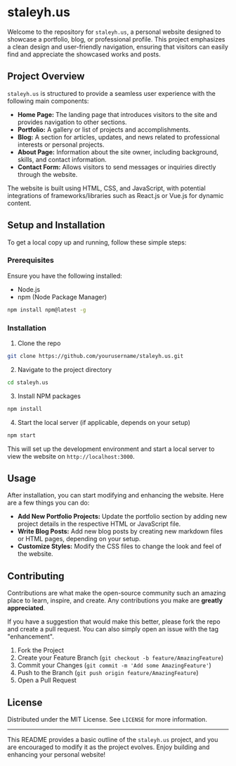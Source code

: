 # staleyh.us

Welcome to the repository for `staleyh.us`, a personal website designed to showcase a portfolio, blog, or professional profile. This project emphasizes a clean design and user-friendly navigation, ensuring that visitors can easily find and appreciate the showcased works and posts.

## Project Overview

`staleyh.us` is structured to provide a seamless user experience with the following main components:

- **Home Page:** The landing page that introduces visitors to the site and provides navigation to other sections.
- **Portfolio:** A gallery or list of projects and accomplishments.
- **Blog:** A section for articles, updates, and news related to professional interests or personal projects.
- **About Page:** Information about the site owner, including background, skills, and contact information.
- **Contact Form:** Allows visitors to send messages or inquiries directly through the website.

The website is built using HTML, CSS, and JavaScript, with potential integrations of frameworks/libraries such as React.js or Vue.js for dynamic content.

## Setup and Installation

To get a local copy up and running, follow these simple steps:

### Prerequisites

Ensure you have the following installed:
- Node.js
- npm (Node Package Manager)
```bash
npm install npm@latest -g
```

### Installation

1. Clone the repo
```bash
git clone https://github.com/yourusername/staleyh.us.git
```
2. Navigate to the project directory
```bash
cd staleyh.us
```
3. Install NPM packages
```bash
npm install
```
4. Start the local server (if applicable, depends on your setup)
```bash
npm start
```

This will set up the development environment and start a local server to view the website on `http://localhost:3000`.

## Usage

After installation, you can start modifying and enhancing the website. Here are a few things you can do:

- **Add New Portfolio Projects:** Update the portfolio section by adding new project details in the respective HTML or JavaScript file.
- **Write Blog Posts:** Add new blog posts by creating new markdown files or HTML pages, depending on your setup.
- **Customize Styles:** Modify the CSS files to change the look and feel of the website.

## Contributing

Contributions are what make the open-source community such an amazing place to learn, inspire, and create. Any contributions you make are **greatly appreciated**.

If you have a suggestion that would make this better, please fork the repo and create a pull request. You can also simply open an issue with the tag "enhancement".

1. Fork the Project
2. Create your Feature Branch (`git checkout -b feature/AmazingFeature`)
3. Commit your Changes (`git commit -m 'Add some AmazingFeature'`)
4. Push to the Branch (`git push origin feature/AmazingFeature`)
5. Open a Pull Request

## License

Distributed under the MIT License. See `LICENSE` for more information.

---

This README provides a basic outline of the `staleyh.us` project, and you are encouraged to modify it as the project evolves. Enjoy building and enhancing your personal website!